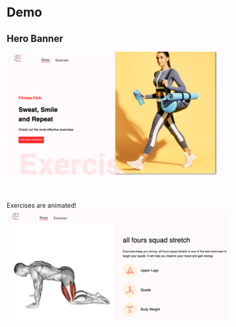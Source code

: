 # Demo

## Hero Banner

![Hero Banner Demo](./images/Demo-HeroBanner.png)

</br>

Exercises are animated!
![Demo 2](./images/demo-2.png)

